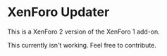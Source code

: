 # XenForo Updater

This is a XenForo 2 version of the XenForo 1 add-on.

This currently isn't working. Feel free to contribute.